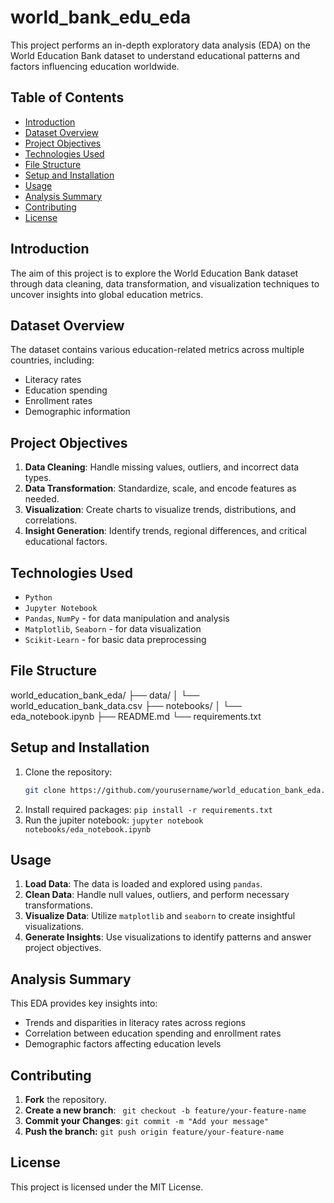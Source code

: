 # world_bank_edu_eda

This project performs an in-depth exploratory data analysis (EDA) on the World Education Bank dataset to understand educational patterns and factors influencing education worldwide.

## Table of Contents
- [Introduction](#introduction)
- [Dataset Overview](#dataset-overview)
- [Project Objectives](#project-objectives)
- [Technologies Used](#technologies-used)
- [File Structure](#file-structure)
- [Setup and Installation](#setup-and-installation)
- [Usage](#usage)
- [Analysis Summary](#analysis-summary)
- [Contributing](#contributing)
- [License](#license)

## Introduction
The aim of this project is to explore the World Education Bank dataset through data cleaning, data transformation, and visualization techniques to uncover insights into global education metrics.

## Dataset Overview
The dataset contains various education-related metrics across multiple countries, including:
- Literacy rates
- Education spending
- Enrollment rates
- Demographic information

## Project Objectives
1. **Data Cleaning**: Handle missing values, outliers, and incorrect data types.
2. **Data Transformation**: Standardize, scale, and encode features as needed.
3. **Visualization**: Create charts to visualize trends, distributions, and correlations.
4. **Insight Generation**: Identify trends, regional differences, and critical educational factors.

## Technologies Used
- `Python`
- `Jupyter Notebook`
- `Pandas`, `NumPy` - for data manipulation and analysis
- `Matplotlib`, `Seaborn` - for data visualization
- `Scikit-Learn` - for basic data preprocessing

## File Structure

world_education_bank_eda/ ├── data/ │ └── world_education_bank_data.csv ├── notebooks/ │ └── eda_notebook.ipynb ├── README.md └── requirements.txt


## Setup and Installation
1. Clone the repository:
   ```bash
   git clone https://github.com/yourusername/world_education_bank_eda.git
2. Install required packages:
`
pip install -r requirements.txt
`
3. Run the jupiter notebook:
`jupyter notebook notebooks/eda_notebook.ipynb
`

## Usage
1. **Load Data**: The data is loaded and explored using `pandas`.
2. **Clean Data**: Handle null values, outliers, and perform necessary transformations.
3. **Visualize Data**: Utilize `matplotlib` and `seaborn` to create insightful visualizations.
4. **Generate Insights**: Use visualizations to identify patterns and answer project objectives.

## Analysis Summary
This EDA provides key insights into:
- Trends and disparities in literacy rates across regions
- Correlation between education spending and enrollment rates
- Demographic factors affecting education levels

## Contributing
1. **Fork** the repository.
2. **Create a new branch**:
`
   git checkout -b feature/your-feature-name`
3. **Commit your Changes**:
   `git commit -m "Add your message"
`
4. **Push the branch:**
   `git push origin feature/your-feature-name
`

## License
This project is licensed under the MIT License.
